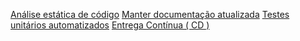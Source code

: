 [Análise estática de código](/Wiki-de-Arquitetura-e-Padrões-do-DTI/Biblioteca/Arquitetura/Maturidade-de-Sistemas/Nível-2/analise%2Destatica%2Dde%2Dcodigo)
[Manter documentação atualizada](/Wiki-de-Arquitetura-e-Padrões-do-DTI/Biblioteca/Arquitetura/Maturidade-de-Sistemas/Nível-2/Manter-a-documentação-atualizada)
[Testes unitários automatizados](/Wiki-de-Arquitetura-e-Padrões-do-DTI/Biblioteca/Arquitetura/Maturidade-de-Sistemas/Nível-2/Testes-unitários-automatizados)
[Entrega Contínua ( CD ) ](/Wiki-de-Arquitetura-e-Padrões-do-DTI/Biblioteca/Arquitetura/Maturidade-de-Sistemas/Nível-2/Entrega-Contínua-\(CD\))